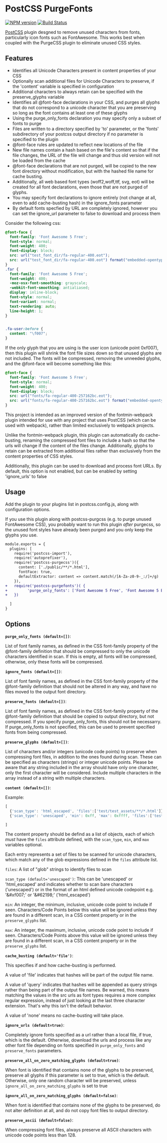 # PostCSS PurgeFonts


[![NPM version][npm-image]][npm-url]
[![Build Status][travis-image]][travis-url]


[PostCSS] plugin desgned to remove unused characters from fonts, particularly icon fonts such as FontAwesome. This works best when coupled with the PurgeCSS plugin to eliminate unused CSS styles.


## Features

- Identifies all Unicode Characters present in content properties of your CSS
- Optionally scan additional files for Unicode Characters to preserve, if the 'content' variable is specified in configuration
- Additional characters to always retain can be specified with the preserve\_glyphs variable
- Identifies all @font-face declarations in your CSS, and purges all glyphs that do not correspond to a unicode character that you are preserving so long as the font contains at least one of these glyphs
- Using the purge\_only\_fonts declaration you may specify only a subset of fonts to purge
- Files are written to a directory specified by 'to' parameter, or the 'fonts' subdirectory of your postcss output directory if no parameter is specified to the plugin
- @font-face rules are updated to reflect new locations of the file
- New file names contain a hash based on the file's content so that if the file changes, the URL of the file will change and thus old version will not be loaded from the cache
- @font-face declarations that are not purged, will be copied to the new font directory without modification, but with the hashed file name for cache busting.
- Additionally, all web based font types (woff2,woff,ttf, svg, eot) will be created for all font declarations, even those that are not purged of glyphs.
- You may specify font declarations to ignore entirely (not change at all, even to add cache-busting hash) in the ignore\_fonts parameter
- By default fonts specfied by URL are completely ignored, however you can set the ignore\_url parameter to false to download and process them


Consider the following css: 
```css
@font-face {
  font-family: 'Font Awesome 5 Free';
  font-style: normal;
  font-weight: 400;
  font-display: block;
  src: url("test_font_dir/fa-regular-400.eot");
  src: url("test_font_dir/fa-regular-400.eot") format("embedded-opentype"), url("test_font_dir/fa-regular-400.woff2") format("woff2"), url("test_font_dir/fa-regular-400.woff") format("woff"), url("test_font_dir/fa-regular-400.ttf") format("truetype"), url("test_font_dir/fa-regular-400.svg") format("svg"); 
}
.far {
  font-family: 'Font Awesome 5 Free';
  font-weight: 400; 
  -moz-osx-font-smoothing: grayscale;
  -webkit-font-smoothing: antialiased;
  display: inline-block;
  font-style: normal;
  font-variant: normal;
  text-rendering: auto;
  line-height: 1; 
}


.fa-user:before {
  content: "\f007"; 
}

```

If the only glyph that you are using is the user icon (unicode point 0xf007), then this plugin will shrink the font file sizes down so that unused glyphs are not included. The fonts will be compressed, removing the unneeded glyphs, and the @font-face will become something like this:

```css
@font-face {
  font-family: 'Font Awesome 5 Free';
  font-style: normal;
  font-weight: 400;
  font-display: block;
  src: url("fonts/fa-regular-400-257162bc.eot");
  src: url("fonts/fa-regular-400-257162bc.eot") format("embedded-opentype"), url("fonts/fa-regular-400-68b898ee.woff2") format("woff2"), url("fonts/fa-regular-400-d9e64121.woff") format("woff"), url("fonts/fa-regular-400-db847f59.ttf") format("truetype"), url("fonts/fa-regular-400-65855054.svg") format("svg"); 
}
```


This project is intended as an improved version of the fontmin-webpack plugin intended for use with any project that uses PostCSS (which can
be used with webpack), rather than limited exclusively to webpack projects.

Unlike the fontmin-webpack plugin, this plugin can automatically do cache-busting, renaming the compressed font files to include a hash so that the urls will change if the content of the files change. Additionally, glyphs to retain can be extracted from additional files rather than exclusively from the content properties of CSS styles.

Additionally, this plugin can be used to download and process font URLs. By default, this option is not enabled, but can be enabled by setting 'ignore\_urls' to false






## Usage

Add the plugin to your plugins list in postcss.config.js, along with configuration options.

If you use this plugin along with postcss-purgcss (e.g. to purge unused FontAwesome CSS), you probably
want to run this plugin *after* purgecss, so the unused font styles have already been purged and you only
keep the glyphs you use.

```diff
module.exports = {
  plugins: [
    require('postcss-import'),
    require('autoprefixer'),
    require('postcss-purgecss')({
      content: ['./public/**/*.html'],
      fontFace: true,
      defaultExtractor: content => content.match(/[A-Za-z0-9-_:/]+/g) || []
    }),
+   require('postcss-purgefonts')( {
+         'purge_only_fonts': ['Font Awesome 5 Free', 'Font Awesome 5 Brands']
+   })

  ]
}
```

## Options

**`purge_only_fonts (default=[])`**: 

List of font family names, as defined in the CSS font-family property of the @font-family definition that should be compressed to only the unicode characters identified in scan. If this is empty, all fonts will be compressed, otherwise, only these fonts will be compressed.

**`ignore_fonts (default=[])`**:

List of font family names, as defined in the CSS font-family property of the @font-family definition that should not be altered in any way, and have no files moved to the output font directory.

**`preserve_fonts (default=[])`**:

List of font family names, as defined in the CSS font-family property of the @font-family definition that should be copied to output directory, but not compressed. If you specify purge\_only\_fonts, this should not be necessarry. If purge\_only\_fonts is not specified, this can be used to prevent specified fonts from being compressed.

**`preserve_glyphs (default=[])`**:

List of characters and/or integers (unicode code points) to preserve when compressing font files, in addition to the ones found during scan. These can be specified as characters (strings) or integer unicode points. Please be aware that any string included in the array should have only one character, only the first character will be considered. Include multiple characters in the array instead of a string with multiple characters.

**`content (default=[])`**:

Example: 
```js
[ 
  {'scan_type': 'html_escaped', 'files':['test/test_assets/**/*.html']}, 
  {'scan_type': 'unescaped', 'min': 0xff, 'max': 0xffff, 'files':['test/test_assets/**/*.html', 'test/test_assets/**/*.txt']}   

]
```

The content property should be defind as a list of objects, each of which *must* have the `files` attribute defined, with the `scan_type`, `min`, and `max` variables optional.

Each entry represents a set of files to be scanned for unicode characters, which match any of the glob expressions defined in the `files` attribute list.

`files`: A list of "glob" strings to identify files to scan

`scan_type (default='unescaped')`: This can be 'unescaped' or 'html\_escaped' and indicates whether to scan bare characters ('unescaped') or in the format of an html defined unicode codepoint e.g. '&\#xf007;' or '&\#62198;' ('html\_escaped')

`min`: An integer, the minimum, inclusive, unicode code point to include if seen. Characters/Code Points below this value will be ignored unless they are found in a different scan, in a CSS content property or in the `preserve_glyphs` list.

`max`: An integer, the maximum, inclusive, unicode code point to include if seen. Characters/Code Points above this value will be ignored unless they are found in a different scan, in a CSS content property or in the `preserve_glyphs` list.


**`cache_busting (default='file')`**: 

This specifies if and how cache-busting is performed. 

A value of 'file' indicates that hashes will be part of the output file name. 

A value of 'query' indicates that hashes will be appended as query strings rather than being part of the output file names. Be warned, this means matching the values in the src urls as font types requires a more complex regular expression, instead of just looking at the last three character extension. That's why this isn't the default behavior.

A value of 'none' means no cache-busting will take place.

**`ignore_urls (default=true)`**:

Completely ignore fonts specified as a url rather than a local file, if true, which is the default. Otherwise, download the urls and process like any other font file depending on fonts specified in `purge_only_fonts` and `preserve_fonts` parameters.

**`preserve_all_on_zero_matching_glyphs (default=true)`**:

When font is identified that contains none of the glyphs to be preserved, preserve all glyphs if this parameter is set to true, which is the default. Otherwise, only one random character will be preserved, unless `ignore_all_on_zero_matching_glyphs` is set to true

**`ignore_all_on_zero_matching_glyphs (default=false)`**:

When font is identified that contains none of the glyphs to be preserved, do not alter definition at all, and do not copy font files to output directory.

**`preserve_ascii (default=false)`**:

When compressing font files, always preserve all ASCII characters with unicode code points less than 128.



[PostCSS]: https://github.com/postcss/postcss
[official docs]: https://github.com/postcss/postcss#usage



[npm-url]: https://npmjs.org/package/postcss-purgefonts
[npm-image]: http://img.shields.io/npm/v/postcss-purgefonts.svg

[travis-url]: https://travis-ci.org/ericpaulbishop/postcss-purgefonts
[travis-image]: http://img.shields.io/travis/ericpaulbishop/postcss-purgefonts.svg

[downloads-image]: http://img.shields.io/npm/dm/postcss-purgefonts.svg
